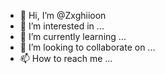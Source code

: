 - 👋 Hi, I’m @Zxghiioon
- 👀 I’m interested in ...
- 🌱 I’m currently learning ...
- 💞️ I’m looking to collaborate on ...
- 📫 How to reach me ...

<!---
Zxghiioon/Zxghiioon is a ✨ special ✨ repository because its `README.md` (this file) appears on your GitHub profile.
You can click the Preview link to take a look at your changes.
--->
